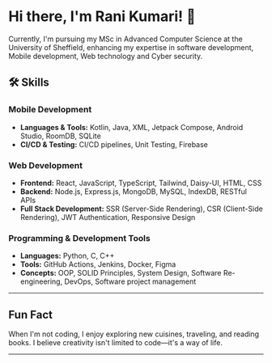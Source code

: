

# Hi there, I'm Rani Kumari! 👋

Currently, I'm pursuing my MSc in Advanced Computer Science at the University of Sheffield, enhancing my expertise in software development, Mobile development, Web technology and Cyber security.

## 🛠️ Skills

### **Mobile Development**
- **Languages & Tools:** Kotlin, Java, XML, Jetpack Compose, Android Studio, RoomDB, SQLite
- **CI/CD & Testing:** CI/CD pipelines, Unit Testing, Firebase

### **Web Development**
- **Frontend:** React, JavaScript, TypeScript, Tailwind, Daisy-UI, HTML, CSS
- **Backend:** Node.js, Express.js, MongoDB, MySQL, IndexDB, RESTful APIs
- **Full Stack Development:** SSR (Server-Side Rendering), CSR (Client-Side Rendering), JWT Authentication, Responsive Design

### **Programming & Development Tools**
- **Languages:** Python, C, C++
- **Tools:** GitHub Actions, Jenkins, Docker, Figma
- **Concepts:** OOP, SOLID Principles, System Design, Software Re-engineering, DevOps, Software project management

---

## Fun Fact

When I'm not coding, I enjoy exploring new cuisines, traveling, and reading books. I believe creativity isn't limited to code—it's a way of life.

---
